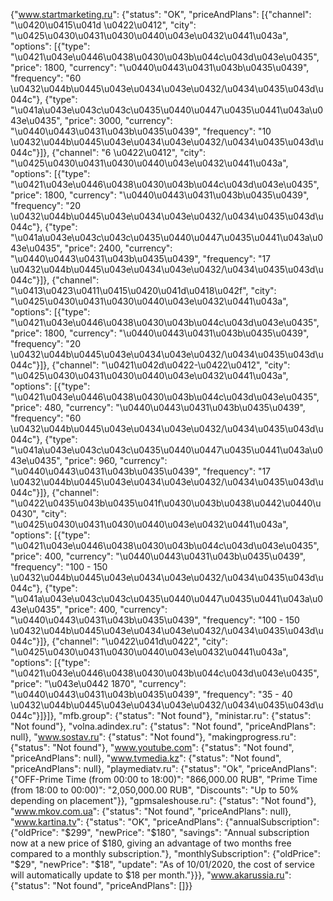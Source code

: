 {"www.startmarketing.ru": {"status": "OK", "priceAndPlans": [{"channel": "\u0420\u0415\u041d \u0422\u0412", "city": "\u0425\u0430\u0431\u0430\u0440\u043e\u0432\u0441\u043a", "options": [{"type": "\u0421\u043e\u0446\u0438\u0430\u043b\u044c\u043d\u043e\u0435", "price": 1800, "currency": "\u0440\u0443\u0431\u043b\u0435\u0439", "frequency": "60 \u0432\u044b\u0445\u043e\u0434\u043e\u0432/\u0434\u0435\u043d\u044c"}, {"type": "\u041a\u043e\u043c\u043c\u0435\u0440\u0447\u0435\u0441\u043a\u043e\u0435", "price": 3000, "currency": "\u0440\u0443\u0431\u043b\u0435\u0439", "frequency": "10 \u0432\u044b\u0445\u043e\u0434\u043e\u0432/\u0434\u0435\u043d\u044c"}]}, {"channel": "6 \u0422\u0412", "city": "\u0425\u0430\u0431\u0430\u0440\u043e\u0432\u0441\u043a", "options": [{"type": "\u0421\u043e\u0446\u0438\u0430\u043b\u044c\u043d\u043e\u0435", "price": 1800, "currency": "\u0440\u0443\u0431\u043b\u0435\u0439", "frequency": "20 \u0432\u044b\u0445\u043e\u0434\u043e\u0432/\u0434\u0435\u043d\u044c"}, {"type": "\u041a\u043e\u043c\u043c\u0435\u0440\u0447\u0435\u0441\u043a\u043e\u0435", "price": 2400, "currency": "\u0440\u0443\u0431\u043b\u0435\u0439", "frequency": "17 \u0432\u044b\u0445\u043e\u0434\u043e\u0432/\u0434\u0435\u043d\u044c"}]}, {"channel": "\u0413\u0423\u0411\u0415\u0420\u041d\u0418\u042f", "city": "\u0425\u0430\u0431\u0430\u0440\u043e\u0432\u0441\u043a", "options": [{"type": "\u0421\u043e\u0446\u0438\u0430\u043b\u044c\u043d\u043e\u0435", "price": 1800, "currency": "\u0440\u0443\u0431\u043b\u0435\u0439", "frequency": "20 \u0432\u044b\u0445\u043e\u0434\u043e\u0432/\u0434\u0435\u043d\u044c"}]}, {"channel": "\u0421\u042d\u0422-\u0422\u0412", "city": "\u0425\u0430\u0431\u0430\u0440\u043e\u0432\u0441\u043a", "options": [{"type": "\u0421\u043e\u0446\u0438\u0430\u043b\u044c\u043d\u043e\u0435", "price": 480, "currency": "\u0440\u0443\u0431\u043b\u0435\u0439", "frequency": "60 \u0432\u044b\u0445\u043e\u0434\u043e\u0432/\u0434\u0435\u043d\u044c"}, {"type": "\u041a\u043e\u043c\u043c\u0435\u0440\u0447\u0435\u0441\u043a\u043e\u0435", "price": 960, "currency": "\u0440\u0443\u0431\u043b\u0435\u0439", "frequency": "17 \u0432\u044b\u0445\u043e\u0434\u043e\u0432/\u0434\u0435\u043d\u044c"}]}, {"channel": "\u0422\u0435\u043b\u0435\u041f\u0430\u043b\u0438\u0442\u0440\u0430", "city": "\u0425\u0430\u0431\u0430\u0440\u043e\u0432\u0441\u043a", "options": [{"type": "\u0421\u043e\u0446\u0438\u0430\u043b\u044c\u043d\u043e\u0435", "price": 400, "currency": "\u0440\u0443\u0431\u043b\u0435\u0439", "frequency": "100 - 150 \u0432\u044b\u0445\u043e\u0434\u043e\u0432/\u0434\u0435\u043d\u044c"}, {"type": "\u041a\u043e\u043c\u043c\u0435\u0440\u0447\u0435\u0441\u043a\u043e\u0435", "price": 400, "currency": "\u0440\u0443\u0431\u043b\u0435\u0439", "frequency": "100 - 150 \u0432\u044b\u0445\u043e\u0434\u043e\u0432/\u0434\u0435\u043d\u044c"}]}, {"channel": "\u0422\u041d\u0422", "city": "\u0425\u0430\u0431\u0430\u0440\u043e\u0432\u0441\u043a", "options": [{"type": "\u0421\u043e\u0446\u0438\u0430\u043b\u044c\u043d\u043e\u0435", "price": "\u043e\u0442 1870", "currency": "\u0440\u0443\u0431\u043b\u0435\u0439", "frequency": "35 - 40 \u0432\u044b\u0445\u043e\u0434\u043e\u0432/\u0434\u0435\u043d\u044c"}]}]}, "mfb.group": {"status": "Not found"}, "ministar.ru": {"status": "Not found"}, "volna.adindex.ru": {"status": "Not found", "priceAndPlans": null}, "www.sostav.ru": {"status": "Not found"}, "makingprogress.ru": {"status": "Not found"}, "www.youtube.com": {"status": "Not found", "priceAndPlans": null}, "www.tvmedia.kz": {"status": "Not found", "priceAndPlans": null}, "playmediatv.ru": {"status": "Ok", "priceAndPlans": {"OFF-Prime Time (from 00:00 to 18:00)": "866,000.00 RUB", "Prime Time (from 18:00 to 00:00)": "2,050,000.00 RUB", "Discounts": "Up to 50% depending on placement"}}, "gpmsaleshouse.ru": {"status": "Not found"}, "www.mkov.com.ua": {"status": "Not found", "priceAndPlans": null}, "www.kartina.tv": {"status": "OK", "priceAndPlans": {"annualSubscription": {"oldPrice": "$299", "newPrice": "$180", "savings": "Annual subscription now at a new price of $180, giving an advantage of two months free compared to a monthly subscription."}, "monthlySubscription": {"oldPrice": "$29", "newPrice": "$18", "update": "As of 10/01/2020, the cost of service will automatically update to $18 per month."}}}, "www.akarussia.ru": {"status": "Not found", "priceAndPlans": []}}